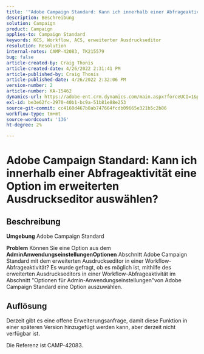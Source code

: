 ```yaml
---
title: '"Adobe Campaign Standard: Kann ich innerhalb einer Abfrageaktivität eine Option im erweiterten Ausdruckseditor auswählen?'
description: Beschreibung
solution: Campaign
product: Campaign
applies-to: Campaign Standard
keywords: KCS, Workflow, ACS, erweiterter Ausdruckseditor
resolution: Resolution
internal-notes: CAMP-42083, TK215579
bug: false
article-created-by: Craig Thonis
article-created-date: 4/26/2022 2:31:41 PM
article-published-by: Craig Thonis
article-published-date: 4/26/2022 2:32:06 PM
version-number: 2
article-number: KA-15462
dynamics-url: https://adobe-ent.crm.dynamics.com/main.aspx?forceUCI=1&pagetype=entityrecord&etn=knowledgearticle&id=c2f43f96-6dc5-ec11-a7b6-0022480a138b
exl-id: be3e62fc-2970-40b1-bc9a-51b81e88e253
source-git-commit: cc4160d467b8ab747664fcdb09665e321b5c2b86
workflow-type: tm+mt
source-wordcount: '136'
ht-degree: 2%

---
```


# Adobe Campaign Standard: Kann ich innerhalb einer Abfrageaktivität eine Option im erweiterten Ausdruckseditor auswählen?

## Beschreibung


<b>Umgebung</b>
Adobe Campaign Standard

<b>Problem</b>
Können Sie eine Option aus dem <b>Admin</b><b>Anwendungseinstellungen</b><b>Optionen</b> Abschnitt Adobe Campaign Standard mit dem erweiterten Ausdruckseditor in einer Workflow-Abfrageaktivität?
Es wurde gefragt, ob es möglich ist, mithilfe des erweiterten Ausdruckseditors in einer Workflow-Abfrageaktivität im Abschnitt &quot;Optionen für Admin-Anwendungseinstellungen&quot;von Adobe Campaign Standard eine Option auszuwählen.


## Auflösung


Derzeit gibt es eine offene Erweiterungsanfrage, damit diese Funktion in einer späteren Version hinzugefügt werden kann, aber derzeit nicht verfügbar ist.

Die Referenz ist CAMP-42083.

